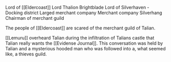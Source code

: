 Lord of [[Eldercoast]]
Lord Thalion Brightblade
Lord of Silverhaven - Docking district 
Larged merchant company 
Merchant company Silverhang
Chairman of merchant guild

The people of [[Eldercoast]] are scared of the merchant guild of Talian.

[[Lemuru]] overheard Talian during the infiltration of Talians castle that Talian really wants the [[Evidense Journal]]. This conversation was held by Talian and a mysterious hooded man who was followed into a, what seemed like, a thieves guild.